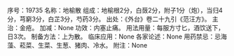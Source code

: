 序号：19735
名称：地榆散
组成：地榆根2分，白蔹2分，附子1分（炮），当归4分，芎窮3分，白芷3分，芍药3分。
出处：《外台》卷二十九引《范汪方》。
主治：金疮。
加减：None
功效：内塞止痛。
用法用量：每服方寸匕，酒饮送下，日3次。
制备方法：上为散。
临床应用：None
各家论述：None
用药禁忌：忌海藻、菘菜、生菜、生葱、猪肉、冷水。
附注：None
